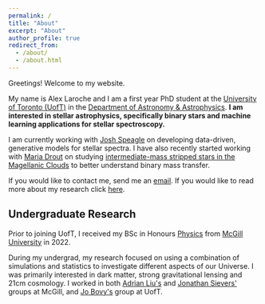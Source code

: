 ```yaml
---
permalink: /
title: "About"
excerpt: "About"
author_profile: true
redirect_from: 
  - /about/
  - /about.html
---
```


Greetings! Welcome to my website.

My name is Alex Laroche and I am a first year PhD student at the [University of Toronto (UofT)](https://www.utoronto.ca/) in the [Department of Astronomy & Astrophysics](http://www.astro.utoronto.ca/). **I am interested in stellar astrophysics, specifically binary stars and machine learning applications for stellar spectroscopy.**

I am currently working with [Josh Speagle](https://joshspeagle.com/) on developing data-driven, generative models for stellar spectra. I have also recently started working with [Maria Drout](https://www.astro.utoronto.ca/~drout/) on studying [intermediate-mass stripped stars in the Magellanic Clouds](https://arxiv.org/abs/2307.00061) to better understand binary mass transfer.

If you would like to contact me, send me an [email](mailto:alex.laroche@mail.utoronto.ca). If you would like to read more about my research click [here](/research). 

## Undergraduate Research

Prior to joining UofT, I received my BSc in Honours [Physics](https://www.physics.mcgill.ca/) from [McGill University](https://www.mcgill.ca/) in 2022.

During my undergrad, my research focused on using a combination of simulations and statistics to investigate different aspects of our Universe. I was primarily interested in dark matter, strong gravitational lensing and 21cm cosmology. I worked in both [Adrian Liu's](http://www.physics.mcgill.ca/~acliu/) and [Jonathan Sievers'](https://www.physics.mcgill.ca/~sievers/) groups at McGill, and [Jo Bovy's](https://astro.utoronto.ca/~bovy/) group at UofT. 


